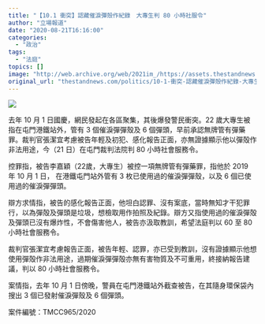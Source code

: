 ```yaml
---
title: "【10.1 衝突】認藏催淚彈殼作紀錄　大專生判 80 小時社服令"
author: "立場報道"
date: "2020-08-21T16:16:00"
categories:
  - "政治"
tags:
  - "法庭"
topics: []
image: "http://web.archive.org/web/2021im_/https://assets.thestandnews.com/media/photos/template-23_g6YLn_lwl3NW7.png"
original_url: "thestandnews.com/politics/10-1-衝突-認藏催淚彈殼作紀錄-大專生判-80-小時社服令"
---
```

![](http://web.archive.org/web/2021im_/https://assets.thestandnews.com/media/photos/template-23_g6YLn_lwl3NW7.png)

去年 10 月 1 日國慶，網民發起在各區聚集，其後爆發警民衝突。22 歲大專生被指在屯門港鐵站外，管有 3 個催淚彈彈殼及 6 個彈頭，早前承認無牌管有彈藥罪。裁判官張潔宜考慮被告年輕及初犯、感化報告正面，亦無證據顯示他以彈殻作非法用途，今（21 日）在屯門裁判法院判 80 小時社會服務令。

控罪指，被告李嘉穎（22歲，大專生）被控一項無牌管有彈藥罪，指他於 2019 年 10 月 1 日， 在港鐵屯門站外管有 3 枚已使用過的催淚彈彈殼，以及 6 個已使用過的催淚彈彈頭。

辯方求情指，被告的感化報告正面，他坦白認罪、沒有案底，當時無知才干犯罪行，以為彈殻及彈頭是垃圾，想檢取用作拍照及紀錄。辯方又指使用過的催淚彈殻及彈頭已沒有爆炸性，不會傷害他人，被告亦汲取教訓，希望法庭判以 60 至 80 小時社會服務令。

裁判官張潔宜考慮報告正面，被告年輕、認罪，亦已受到教訓，沒有證據顯示他想使用彈殻作非法用途，過期催淚彈彈殻亦無有害物質及不可重用，終接納報告建議，判以 80 小時社會服務令。

案情指，去年 10 月 1 日傍晚，警員在屯門港鐵站外截查被告，在其隨身環保袋內搜出 3 個已發射催淚彈殼及 6 個彈頭。

案件編號：TMCC965/2020